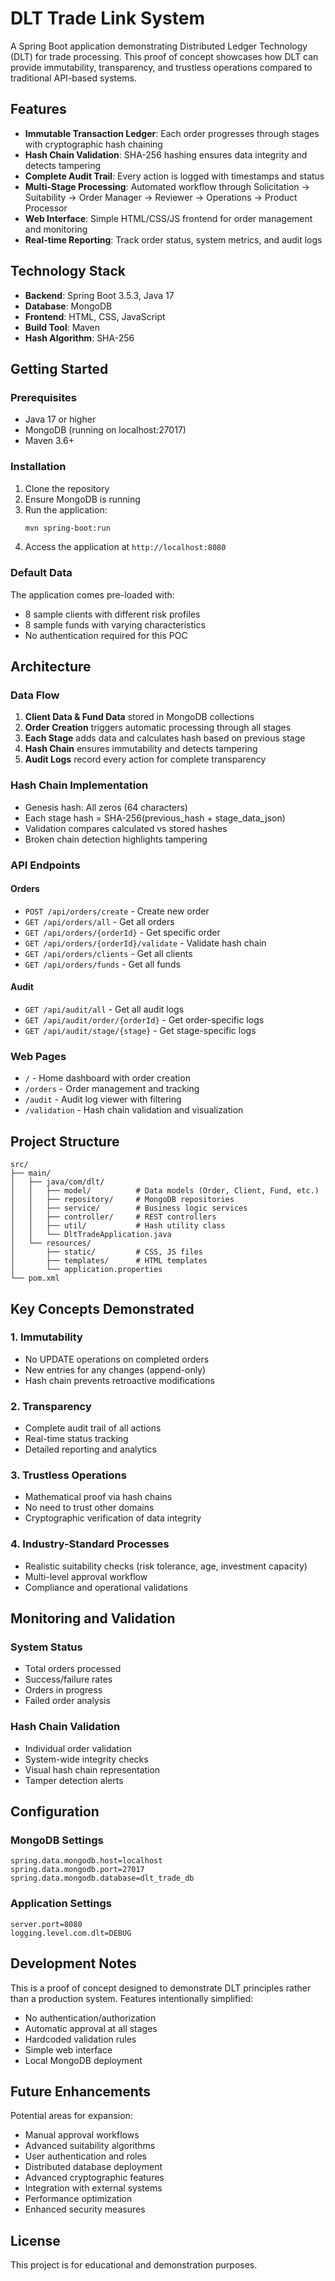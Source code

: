 # DLT Trade Link System

A Spring Boot application demonstrating Distributed Ledger Technology (DLT) for trade processing. This proof of concept showcases how DLT can provide immutability, transparency, and trustless operations compared to traditional API-based systems.

## Features

- **Immutable Transaction Ledger**: Each order progresses through stages with cryptographic hash chaining
- **Hash Chain Validation**: SHA-256 hashing ensures data integrity and detects tampering
- **Complete Audit Trail**: Every action is logged with timestamps and status
- **Multi-Stage Processing**: Automated workflow through Solicitation → Suitability → Order Manager → Reviewer → Operations → Product Processor
- **Web Interface**: Simple HTML/CSS/JS frontend for order management and monitoring
- **Real-time Reporting**: Track order status, system metrics, and audit logs

## Technology Stack

- **Backend**: Spring Boot 3.5.3, Java 17
- **Database**: MongoDB
- **Frontend**: HTML, CSS, JavaScript
- **Build Tool**: Maven
- **Hash Algorithm**: SHA-256

## Getting Started

### Prerequisites

- Java 17 or higher
- MongoDB (running on localhost:27017)
- Maven 3.6+

### Installation

1. Clone the repository
2. Ensure MongoDB is running
3. Run the application:
   ```bash
   mvn spring-boot:run
   ```
4. Access the application at `http://localhost:8080`

### Default Data

The application comes pre-loaded with:
- 8 sample clients with different risk profiles
- 8 sample funds with varying characteristics
- No authentication required for this POC

## Architecture

### Data Flow

1. **Client Data & Fund Data** stored in MongoDB collections
2. **Order Creation** triggers automatic processing through all stages
3. **Each Stage** adds data and calculates hash based on previous stage
4. **Hash Chain** ensures immutability and detects tampering
5. **Audit Logs** record every action for complete transparency

### Hash Chain Implementation

- Genesis hash: All zeros (64 characters)
- Each stage hash = SHA-256(previous_hash + stage_data_json)
- Validation compares calculated vs stored hashes
- Broken chain detection highlights tampering

### API Endpoints

#### Orders
- `POST /api/orders/create` - Create new order
- `GET /api/orders/all` - Get all orders
- `GET /api/orders/{orderId}` - Get specific order
- `GET /api/orders/{orderId}/validate` - Validate hash chain
- `GET /api/orders/clients` - Get all clients
- `GET /api/orders/funds` - Get all funds

#### Audit
- `GET /api/audit/all` - Get all audit logs
- `GET /api/audit/order/{orderId}` - Get order-specific logs
- `GET /api/audit/stage/{stage}` - Get stage-specific logs

### Web Pages

- `/` - Home dashboard with order creation
- `/orders` - Order management and tracking
- `/audit` - Audit log viewer with filtering
- `/validation` - Hash chain validation and visualization

## Project Structure

```
src/
├── main/
│   ├── java/com/dlt/
│   │   ├── model/          # Data models (Order, Client, Fund, etc.)
│   │   ├── repository/     # MongoDB repositories
│   │   ├── service/        # Business logic services
│   │   ├── controller/     # REST controllers
│   │   ├── util/           # Hash utility class
│   │   └── DltTradeApplication.java
│   └── resources/
│       ├── static/         # CSS, JS files
│       ├── templates/      # HTML templates
│       └── application.properties
└── pom.xml
```

## Key Concepts Demonstrated

### 1. Immutability
- No UPDATE operations on completed orders
- New entries for any changes (append-only)
- Hash chain prevents retroactive modifications

### 2. Transparency
- Complete audit trail of all actions
- Real-time status tracking
- Detailed reporting and analytics

### 3. Trustless Operations
- Mathematical proof via hash chains
- No need to trust other domains
- Cryptographic verification of data integrity

### 4. Industry-Standard Processes
- Realistic suitability checks (risk tolerance, age, investment capacity)
- Multi-level approval workflow
- Compliance and operational validations

## Monitoring and Validation

### System Status
- Total orders processed
- Success/failure rates
- Orders in progress
- Failed order analysis

### Hash Chain Validation
- Individual order validation
- System-wide integrity checks
- Visual hash chain representation
- Tamper detection alerts

## Configuration

### MongoDB Settings
```properties
spring.data.mongodb.host=localhost
spring.data.mongodb.port=27017
spring.data.mongodb.database=dlt_trade_db
```

### Application Settings
```properties
server.port=8080
logging.level.com.dlt=DEBUG
```

## Development Notes

This is a proof of concept designed to demonstrate DLT principles rather than a production system. Features intentionally simplified:

- No authentication/authorization
- Automatic approval at all stages
- Hardcoded validation rules
- Simple web interface
- Local MongoDB deployment

## Future Enhancements

Potential areas for expansion:
- Manual approval workflows
- Advanced suitability algorithms
- User authentication and roles
- Distributed database deployment
- Advanced cryptographic features
- Integration with external systems
- Performance optimization
- Enhanced security measures

## License

This project is for educational and demonstration purposes.
